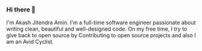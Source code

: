 ### Hi there 👋

I'm Akash Jitendra Amin. I'm a full-time software engineer passionate about writing clean, beautiful and well-designed code. On my free time, I try to give back to open source by Contributing to open source projects and also I am an Avid Cyclist.

<!--
**akashamin01/akashamin01** is a ✨ _special_ ✨ repository because its `README.md` (this file) appears on your GitHub profile.

A few fun facts about me :
- 🔭 I’m currently working on the Backend of the [LeadCRM](https://intricare.net)
- 🌱 I’m currently learning Docker & Kubernetes
- 👯 I’m looking to collaborate on JS and Java projects
- 🤔 I’m looking for help with [Meshery](https://github.com/layer5io/meshery)
- 💬 Ask me about anything dev related
- 📫 How to reach me: on my [website contact form](https://akashamin01.github.io/MY-WEBSITE/)
- 😄 Pronouns: He/him/his


